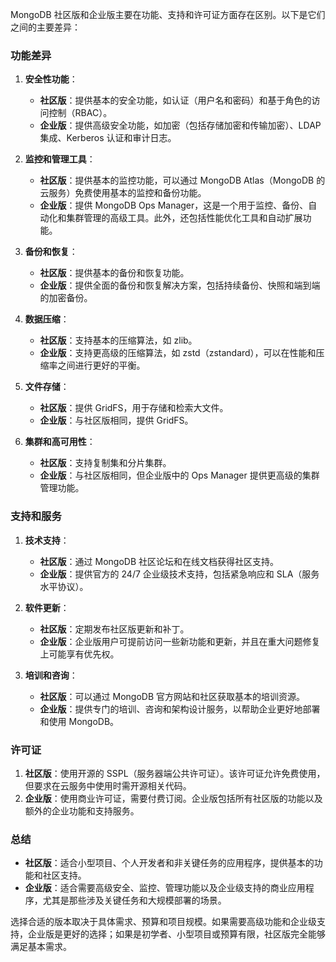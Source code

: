 MongoDB 社区版和企业版主要在功能、支持和许可证方面存在区别。以下是它们之间的主要差异：

### 功能差异

1. **安全性功能**：
   - **社区版**：提供基本的安全功能，如认证（用户名和密码）和基于角色的访问控制（RBAC）。
   - **企业版**：提供高级安全功能，如加密（包括存储加密和传输加密）、LDAP 集成、Kerberos 认证和审计日志。

2. **监控和管理工具**：
   - **社区版**：提供基本的监控功能，可以通过 MongoDB Atlas（MongoDB 的云服务）免费使用基本的监控和备份功能。
   - **企业版**：提供 MongoDB Ops Manager，这是一个用于监控、备份、自动化和集群管理的高级工具。此外，还包括性能优化工具和自动扩展功能。

3. **备份和恢复**：
   - **社区版**：提供基本的备份和恢复功能。
   - **企业版**：提供全面的备份和恢复解决方案，包括持续备份、快照和端到端的加密备份。

4. **数据压缩**：
   - **社区版**：支持基本的压缩算法，如 zlib。
   - **企业版**：支持更高级的压缩算法，如 zstd（zstandard），可以在性能和压缩率之间进行更好的平衡。

5. **文件存储**：
   - **社区版**：提供 GridFS，用于存储和检索大文件。
   - **企业版**：与社区版相同，提供 GridFS。

6. **集群和高可用性**：
   - **社区版**：支持复制集和分片集群。
   - **企业版**：与社区版相同，但企业版中的 Ops Manager 提供更高级的集群管理功能。

### 支持和服务

1. **技术支持**：
   - **社区版**：通过 MongoDB 社区论坛和在线文档获得社区支持。
   - **企业版**：提供官方的 24/7 企业级技术支持，包括紧急响应和 SLA（服务水平协议）。

2. **软件更新**：
   - **社区版**：定期发布社区版更新和补丁。
   - **企业版**：企业版用户可提前访问一些新功能和更新，并且在重大问题修复上可能享有优先权。

3. **培训和咨询**：
   - **社区版**：可以通过 MongoDB 官方网站和社区获取基本的培训资源。
   - **企业版**：提供专门的培训、咨询和架构设计服务，以帮助企业更好地部署和使用 MongoDB。

### 许可证

1. **社区版**：使用开源的 SSPL（服务器端公共许可证）。该许可证允许免费使用，但要求在云服务中使用时需开源相关代码。
2. **企业版**：使用商业许可证，需要付费订阅。企业版包括所有社区版的功能以及额外的企业功能和支持服务。

### 总结

- **社区版**：适合小型项目、个人开发者和非关键任务的应用程序，提供基本的功能和社区支持。
- **企业版**：适合需要高级安全、监控、管理功能以及企业级支持的商业应用程序，尤其是那些涉及关键任务和大规模部署的场景。

选择合适的版本取决于具体需求、预算和项目规模。如果需要高级功能和企业级支持，企业版是更好的选择；如果是初学者、小型项目或预算有限，社区版完全能够满足基本需求。